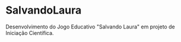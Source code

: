 # SalvandoLaura
Desenvolvimento do Jogo Educativo "Salvando Laura" em projeto de Iniciação Científica.

